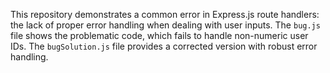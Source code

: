 This repository demonstrates a common error in Express.js route handlers: the lack of proper error handling when dealing with user inputs.  The `bug.js` file shows the problematic code, which fails to handle non-numeric user IDs.  The `bugSolution.js` file provides a corrected version with robust error handling.